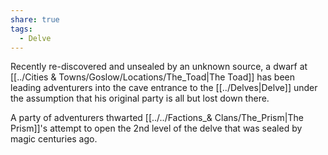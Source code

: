 ```yaml
---
share: true
tags:
  - Delve
---
```


Recently re-discovered and unsealed by an unknown source, a dwarf at [[../Cities & Towns/Goslow/Locations/The_Toad|The Toad]] has been leading adventurers into the cave entrance to the [[../Delves|Delve]] under the assumption that his original party is all but lost down there. 

A party of adventurers thwarted [[../../Factions_& Clans/The_Prism|The Prism]]'s attempt to open the 2nd level of the delve that was sealed by magic centuries ago.